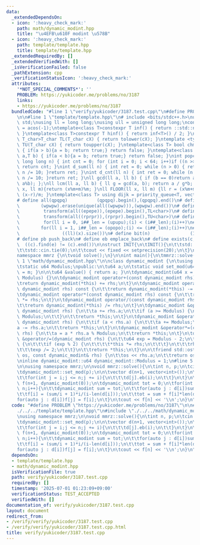 ```yaml
---
data:
  _extendedDependsOn:
  - icon: ':heavy_check_mark:'
    path: math/dynamic_modint.hpp
    title: "\u4EFB\u610F modint \u578B"
  - icon: ':heavy_check_mark:'
    path: template/template.hpp
    title: template/template.hpp
  _extendedRequiredBy: []
  _extendedVerifiedWith: []
  _isVerificationFailed: false
  _pathExtension: cpp
  _verificationStatusIcon: ':heavy_check_mark:'
  attributes:
    '*NOT_SPECIAL_COMMENTS*': ''
    PROBLEM: https://yukicoder.me/problems/no/3187
    links:
    - https://yukicoder.me/problems/no/3187
  bundledCode: "#line 1 \"verify/yukicoder/3187.test.cpp\"\n#define PROBLEM \"https://yukicoder.me/problems/no/3187\"\
    \n\n#line 1 \"template/template.hpp\"\n# include <bits/stdc++.h>\nusing namespace\
    \ std;\nusing ll = long long;\nusing ull = unsigned long long;\nconst double pi\
    \ = acos(-1);\ntemplate<class T>constexpr T inf() { return ::std::numeric_limits<T>::max();\
    \ }\ntemplate<class T>constexpr T hinf() { return inf<T>() / 2; }\ntemplate <typename\
    \ T_char>T_char TL(T_char cX) { return tolower(cX); }\ntemplate <typename T_char>T_char\
    \ TU(T_char cX) { return toupper(cX); }\ntemplate<class T> bool chmin(T& a,T b)\
    \ { if(a > b){a = b; return true;} return false; }\ntemplate<class T> bool chmax(T&\
    \ a,T b) { if(a < b){a = b; return true;} return false; }\nint popcnt(unsigned\
    \ long long n) { int cnt = 0; for (int i = 0; i < 64; i++)if ((n >> i) & 1)cnt++;\
    \ return cnt; }\nint d_sum(ll n) { int ret = 0; while (n > 0) { ret += n % 10;\
    \ n /= 10; }return ret; }\nint d_cnt(ll n) { int ret = 0; while (n > 0) { ret++;\
    \ n /= 10; }return ret; }\nll gcd(ll a, ll b) { if (b == 0)return a; return gcd(b,\
    \ a%b); };\nll lcm(ll a, ll b) { ll g = gcd(a, b); return a / g*b; };\nll MOD(ll\
    \ x, ll m){return (x%m+m)%m; }\nll FLOOR(ll x, ll m) {ll r = (x%m+m)%m; return\
    \ (x-r)/m; }\ntemplate<class T> using dijk = priority_queue<T, vector<T>, greater<T>>;\n\
    # define all(qpqpq)           (qpqpq).begin(),(qpqpq).end()\n# define UNIQUE(wpwpw)\
    \        (wpwpw).erase(unique(all((wpwpw))),(wpwpw).end())\n# define LOWER(epepe)\
    \         transform(all((epepe)),(epepe).begin(),TL<char>)\n# define UPPER(rprpr)\
    \         transform(all((rprpr)),(rprpr).begin(),TU<char>)\n# define rep(i,upupu)\
    \         for(ll i = 0, i##_len = (upupu);(i) < (i##_len);(i)++)\n# define reps(i,opopo)\
    \        for(ll i = 1, i##_len = (opopo);(i) <= (i##_len);(i)++)\n# define len(x)\
    \                ((ll)(x).size())\n# define bit(n)               (1LL << (n))\n\
    # define pb push_back\n# define eb emplace_back\n# define exists(c, e)       \
    \  ((c).find(e) != (c).end())\n\nstruct INIT{\n\tINIT(){\n\t\tstd::ios::sync_with_stdio(false);\n\
    \t\tstd::cin.tie(0);\n\t\tcout << fixed << setprecision(20);\n\t}\n}INIT;\n\n\
    namespace mmrz {\n\tvoid solve();\n}\n\nint main(){\n\tmmrz::solve();\n}\n#line\
    \ 1 \"math/dynamic_modint.hpp\"\n\nclass dynamic_modint {\n\tusing u64 = std::uint_fast64_t;\n\
    \tstatic u64 Modulus;\npublic:\n\tu64 a;\n\tstatic void set_mod(u64 m) { Modulus\
    \ = m; }\n\n\tu64 &value() { return a; }\n\tdynamic_modint(u64 x = 0) : a(x %\
    \ Modulus) {}\n\tdynamic_modint operator+(const dynamic_modint rhs) const {\n\t\
    \treturn dynamic_modint(*this) += rhs;\n\t}\n\tdynamic_modint operator-(const\
    \ dynamic_modint rhs) const {\n\t\treturn dynamic_modint(*this) -= rhs;\n\t}\n\
    \tdynamic_modint operator*(const dynamic_modint rhs) const {\n\t\treturn dynamic_modint(*this)\
    \ *= rhs;\n\t}\n\tdynamic_modint operator/(const dynamic_modint rhs) const {\n\
    \t\treturn dynamic_modint(*this) /= rhs;\n\t}\n\tdynamic_modint &operator+=(const\
    \ dynamic_modint rhs) {\n\t\ta += rhs.a;\n\t\tif (a >= Modulus) {\n\t\t\ta -=\
    \ Modulus;\n\t\t}\n\t\treturn *this;\n\t}\n\tdynamic_modint &operator-=(const\
    \ dynamic_modint rhs) {\n\t\tif (a < rhs.a) {\n\t\t\ta += Modulus;\n\t\t}\n\t\t\
    a -= rhs.a;\n\t\treturn *this;\n\t}\n\tdynamic_modint &operator*=(const dynamic_modint\
    \ rhs) {\n\t\ta = a * rhs.a % Modulus;\n\t\treturn *this;\n\t}\n\tdynamic_modint\
    \ &operator/=(dynamic_modint rhs) {\n\t\tu64 exp = Modulus - 2;\n\t\twhile (exp)\
    \ {\n\t\t\tif (exp % 2) {\n\t\t\t\t*this *= rhs;\n\t\t\t}\n\t\t\trhs *= rhs;\n\
    \t\t\texp /= 2;\n\t\t}\n\t\treturn *this;\n\t}\n\n\tfriend std::ostream& operator<<(std::ostream&\
    \ os, const dynamic_modint& rhs) {\n\t\tos << rhs.a;\n\t\treturn os;\n\t}\n};\n\
    \ninline dynamic_modint::u64 dynamic_modint::Modulus = 1;\n#line 5 \"verify/yukicoder/3187.test.cpp\"\
    \n\nusing namespace mmrz;\n\nvoid mmrz::solve(){\n\tint n, p;\n\tcin >> n >> p;\n\
    \tdynamic_modint::set_mod(p);\n\n\tvector d(n+1, vector<int>());\n\treps(i, n){\n\
    \t\tfor(int j = i;j <= n;j += i){\n\t\t\td[j].eb(i);\n\t\t}\n\t}\n\t\n\tvector<dynamic_modint>\
    \ f(n+1, dynamic_modint(0));\n\tdynamic_modint tot = 0;\n\tfor(int i = 3;i <=\
    \ n;i++){\n\t\tdynamic_modint sum = tot;\n\t\tfor(auto j : d[i])sum -= f[j];\n\
    \t\tf[i] = (sum/i + 1)*i/(i-len(d[i]));\n\t\ttot = sum + f[i]*len(d[i]);\n\t\t\
    for(auto j : d[i])f[j] = f[i];\n\t}\n\tcout << f[n] << '\\n';\n}\n"
  code: "#define PROBLEM \"https://yukicoder.me/problems/no/3187\"\n\n#include \"\
    ./../../template/template.hpp\"\n#include \"./../../math/dynamic_modint.hpp\"\n\
    \nusing namespace mmrz;\n\nvoid mmrz::solve(){\n\tint n, p;\n\tcin >> n >> p;\n\
    \tdynamic_modint::set_mod(p);\n\n\tvector d(n+1, vector<int>());\n\treps(i, n){\n\
    \t\tfor(int j = i;j <= n;j += i){\n\t\t\td[j].eb(i);\n\t\t}\n\t}\n\t\n\tvector<dynamic_modint>\
    \ f(n+1, dynamic_modint(0));\n\tdynamic_modint tot = 0;\n\tfor(int i = 3;i <=\
    \ n;i++){\n\t\tdynamic_modint sum = tot;\n\t\tfor(auto j : d[i])sum -= f[j];\n\
    \t\tf[i] = (sum/i + 1)*i/(i-len(d[i]));\n\t\ttot = sum + f[i]*len(d[i]);\n\t\t\
    for(auto j : d[i])f[j] = f[i];\n\t}\n\tcout << f[n] << '\\n';\n}\n"
  dependsOn:
  - template/template.hpp
  - math/dynamic_modint.hpp
  isVerificationFile: true
  path: verify/yukicoder/3187.test.cpp
  requiredBy: []
  timestamp: '2025-07-01 01:23:09+09:00'
  verificationStatus: TEST_ACCEPTED
  verifiedWith: []
documentation_of: verify/yukicoder/3187.test.cpp
layout: document
redirect_from:
- /verify/verify/yukicoder/3187.test.cpp
- /verify/verify/yukicoder/3187.test.cpp.html
title: verify/yukicoder/3187.test.cpp
---
```

